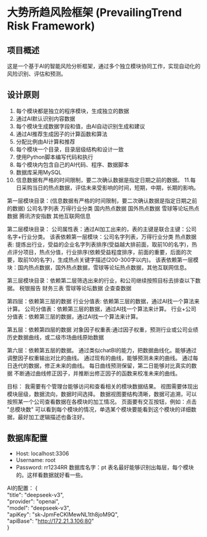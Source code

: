 # 大势所趋风险框架 (PrevailingTrend Risk Framework)

## 项目概述
这是一个基于AI的智能风险分析框架，通过多个独立模块协同工作，实现自动化的风险识别、评估和预测。

## 设计原则
1. 每个模块都是独立的程序模块，生成独立的数据
2. 通过AI默认识别内容数据
3. 每个模块生成数据字段和值，由AI自动识别生成和建议
4. 通过AI推荐生成因子的计算函数和算法
5. 分配比例由AI计算和推荐
6. 每个模块一个目录，目录层级结构和设计一致
7. 使用Python脚本编写代码和执行
8. 每个模块内包含自己的AI代码、程序、数据脚本
9. 数据库采用MySQL
10. 信息数据有严格的时间限制，要二次确认数据是指定日期之前的数据。
11.每日采购当日的热点数据，评估未来受影响的时间，短期，中期，长期的影响。


第一层模块目录：(信息数据有严格的时间限制，要二次确认数据是指定日期之前的数据)
公司名字列表
万得行业分类
国内热点数据
国外热点数据
雪球等论坛热点数据
腾讯济安指数
其他互联网信息

第二层模块目录：
公司属性表：通过AI加工出来的，表的主键是联合主键：公司名字+行业分类。
           该表依赖第一层模块：公司名字列表，万得行业分类
热点数据表: 提炼出行业，受益的企业名字列表排序(受益越大排前面，取前10的名字)，热点评分项目，热点分值，行业排序(依赖受益程度排序，前面的重要，后面的次要，取前10的名字)，生成热点关键字描述(200-300字以内)。
           该表依赖第一层模块：国内热点数据，国外热点数据，雪球等论坛热点数据，其他互联网信息。

第三层模块目录：依赖第二层筛选出来的行业，和公司继续按照目标去排查以下数据。
税银报告
财务三表
雪球等论坛数据
企查查数据

第四层：依赖第三层的数据
行业分值表: 依赖第三层的数据，通过AI找一个算法来计算。
公司分值表：依赖第三层的数据，通过AI找一个算法来计算。
行业+公司分值表：依赖第三层的数据，通过AI找一个算法来计算。

第五层：依赖第四层的数据
对象因子权重表:通过因子权重，预测行业或公司业绩历史数据曲线，或二级市场曲线原始数据

第六层：依赖第五层的数据。
通过类似chatBI的能力，把数据曲线化。能够通过调整因子权重输出对比的曲线。
通过现有的曲线，能够预测未来的曲线。
通过每日迭代的数据，修正未来的曲线。
每日曲线预测保留，第二日能够对比真实的数据
不断通过曲线修正因子，并推断出修正因子的函数来校准未来的曲线。

目标：
我需要有个管理台能够访问和查看相关的模块数据结果。
视图需要体现出模块层级，数据流向，数据时间选择。
数据视图要结构清晰，数据可追溯，可以按照某一个公司查看数据在各模块的加工情况。
页面要有交互按钮，例如：点击 "总模块数" 可以看到每个模块的情况，单选某个模块要能看到这个模块的详细数据，最好加工逻辑描述也备注好。


## 数据库配置
- Host: localhost:3306
- Username: root
- Password: rr1234RR 
数据库名字：pt
表名最好能够识别出每层，每个模块的。这样看数据就好看一些。


AI的配置：
{  
    "title": "deepseek-v3",  
    "provider": "openai",  
    "model": "deepseek-v3",  
    "apiKey": "sk-JpmFeCKlMewNL1th8joM9Q",  
    "apiBase": "http://172.21.3.106:80"  
}